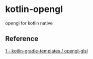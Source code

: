 # kotlin-opengl
opengl for kotlin native
## Reference
[1 - kotlin-gradle-templates / opengl-glsl](https://github.com/dickensas/kotlin-gradle-templates/tree/master/opengl-glsl)
